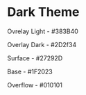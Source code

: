 # Dark Theme

Ovrelay Light - #383B40

Overlay Dark - #2D2f34

Surface - #27292D

Base - #1F2023

Overflow - #010101
